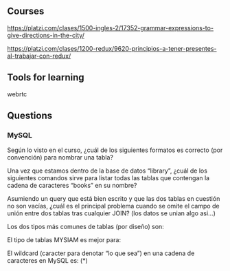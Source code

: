 ## Courses

https://platzi.com/clases/1500-ingles-2/17352-grammar-expressions-to-give-directions-in-the-city/

https://platzi.com/clases/1200-redux/9620-principios-a-tener-presentes-al-trabajar-con-redux/

## Tools for learning

webrtc

## Questions

### MySQL

Según lo visto en el curso, ¿cuál de los siguientes formatos es correcto (por convención) para nombrar una tabla?

Una vez que estamos dentro de la base de datos “library”, ¿cuál de los siguientes comandos sirve para listar todas las tablas que contengan la cadena de caracteres “books” en su nombre?

Asumiendo un query que está bien escrito y que las dos tablas en cuestión no son vacías, ¿cuál es el principal problema cuando se omite el campo de unión entre dos tablas tras cualquier JOIN? (los datos se unian algo asi...)

Los dos tipos más comunes de tablas (por diseño) son:

El tipo de tablas MYSIAM es mejor para:

El wildcard (caracter para denotar “lo que sea”) en una cadena de caracteres en MySQL es: (*) 
